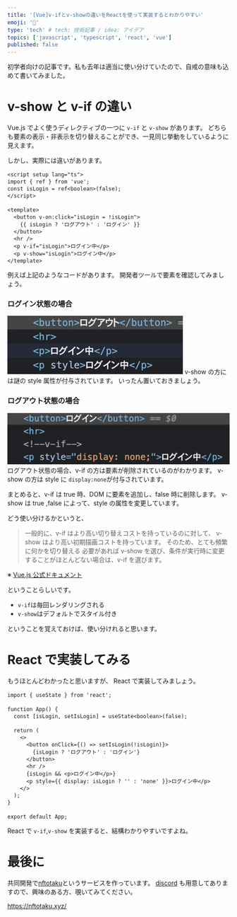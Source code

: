 ```yaml
---
title: '[Vue]v-ifとv-showの違いをReactを使って実装するとわかりやすい'
emoji: '🦍'
type: 'tech' # tech: 技術記事 / idea: アイデア
topics: ['javascript', 'typescript', 'react', 'vue']
published: false
---
```


初学者向けの記事です。私も去年は適当に使い分けていたので、自戒の意味も込めて書いてみました。

# v-show と v-if の違い

Vue.js でよく使うディレクティブの一つに `v-if` と `v-show` があります。
どちらも要素の表示・非表示を切り替えることができ、一見同じ挙動をしているように見えます。

しかし、実際には違いがあります。

```vue
<script setup lang="ts">
import { ref } from 'vue';
const isLogin = ref<boolean>(false);
</script>

<template>
  <button v-on:click="isLogin = !isLogin">
    {{ isLogin ? 'ログアウト' : 'ログイン' }}
  </button>
  <hr />
  <p v-if="isLogin">ログイン中</p>
  <p v-show="isLogin">ログイン中</p>
</template>
```

例えば上記のようなコードがあります。
開発者ツールで要素を確認してみましょう。

### ログイン状態の場合

![ログイン状態の場合](/images/v-if-v-show/login.png)
v-show の方には謎の style 属性が付与されています。
いったん置いておきましょう。

### ログアウト状態の場合

![ログアウト状態の場合](/images/v-if-v-show/logout.png)
ログアウト状態の場合、v-if の方は要素が削除されているのがわかります。
v-show の方は style に `display:none`が付与されています。

まとめると、v-if は true 時、DOM に要素を追加し、false 時に削除します。
v-show は true ,false によって、style の属性を変更しています。

どう使い分けるかというと、

> 一般的に、v-if はより高い切り替えコストを持っているのに対して、 v-show はより高い初期描画コストを持っています。 そのため、とても頻繁に何かを切り替える 必要があれば v-show を選び、条件が実行時に変更することがほとんどない場合は、v-if を選びます。

※ [Vue.js 公式ドキュメント](https://jp.vuejs.org/v2/guide/conditional.html)

ということらしいです。

- `v-if`は毎回レンダリングされる
- `v-show`はデフォルトでスタイル付き

ということを覚えておけば、使い分けれると思います。

# React で実装してみる

もうほとんどわかったと思いますが、 React で実装してみましょう。

```tsx
import { useState } from 'react';

function App() {
  const [isLogin, setIsLogin] = useState<boolean>(false);

  return (
    <>
      <button onClick={() => setIsLogin(!isLogin)}>
        {isLogin ? 'ログアウト' : 'ログイン'}
      </button>
      <hr />
      {isLogin && <p>ログイン中</p>}
      <p style={{ display: isLogin ? '' : 'none' }}>ログイン中</p>
    </>
  );
}

export default App;
```

React で `v-if`,`v-show` を実装すると、結構わかりやすいですよね。

# 最後に

共同開発で[nftotaku](https://nftotaku.xyz/)というサービスを作っています。
[discord](https://discord.gg/EAWuqPsh) も用意してありますので、興味のある方、覗いてみてください。

https://nftotaku.xyz/

